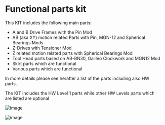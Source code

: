 # Functional parts kit

This KIT includes the following main parts:

- A and B Drive Frames with the Pin Mod
- AB (aka XY) motion related Parts with Pin, MGN-12 and Spherical Bearings Mods 
- Z-Drives with Tensioner Mod
- Z related motion related parts with Spherical Bearings Mod
- Tool Head parts based on AB-BN30, Galileo Clockwork and MGN12 Mod
- Skirt parts which are functional
- Various parts which are functional

In more details please see herafter a list of the parts including also HW parts.

The KIT includes the HW Level 1 parts
while other HW Levels parts which are listed are optional 

![image](https://user-images.githubusercontent.com/76037248/139686900-5887a114-e448-494d-9445-5f930668b091.png)

![image](https://user-images.githubusercontent.com/76037248/139716720-83c7879f-043d-4811-908e-541834e97a72.png)
